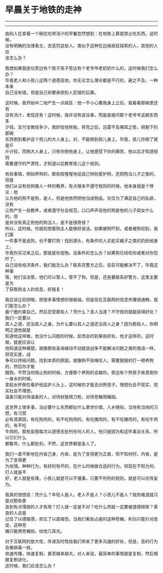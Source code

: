 # 早晨关于地铁的走神
---
---
由别人在拿着一个碗在吃带汤汁的早餐忽然想到：在地铁上算是禁止吃东西，这时候，  
没有明确的法律条文，去惩罚这些人，类似于这种在边缘疯狂探索的人，其他的人应  
该怎么办？  

我想如果我座位旁边有个孩子孩子旁边有个老爷爷老奶奶什么的，这时候我们怎么办？  
毕竟老人和小孩儿这两个道德高地，你无论怎么理论都是不行的，避之不及，一种本来  
自己没有错，但是自己却要承担别人犯错的后果。  

 这时候，我开始中二地产生一点疯狂：他一不小心撒我身上之后，我看看那碗里还有  
 没有汤汁，发现还有！这时候，我并没有说没事，而是直接问那个老爷爷这碗东西多  
 少钱，支付宝微信多少，我好给他转账。转完之后，迅雷不及掩耳之势，把剩下的那碗  
 东西倒到看护这个孩儿的大人身上。对，不能倒到孩儿身上，毕竟，孩儿你倒了就是斤  
 斤计较，而倒大人身上，只有你倒他身上，让他感受下你的痛苦，他以后才知道规则  
 需要遵守的严肃性，才知道以后教育孩儿这个规则。  

 有些事情，例如养狗的，那些假惺惺地说自己特别爱护狗，还把狗当儿子之类的，但是  
 他们从没有给狗像人一样的教养，有点根本不遵守规则的时候，他本身就是个悖论：他  
 认为他的狗不是狗，是人，但是他依然把他当成物品，仅仅为了满足自己的私欲，没有  
 让狗产生一些教养，或者遵守社会规范，口口声声说他的狗是他的儿子闺女什么的，但  
 是并没有真正把他的狗当人，是不是很奇怪？  
 所以，这时候，你就别想着狗主人能够好说话。如果被狗吓到，或者被狗咬到，我们第  
 一件事不是追狗，也不要打狗！找到源头，有条件的人买蛇买蝎子之类的扔到他身上，  
 毕竟你买过来之后，那就是你宠物。没条件的怎么办？如果狗已经咬你或者对你恐吓了，  
 自己没有经济条件，我们能怎么办？联系完警方之后，目前可能解决不了，毕竟这种事  
 情，他们没法管，他们可以管人，管不了狗。但是，还是要联系好警方，这里主要是为  
 了获取狗主人的信息，好报复！  

我应该比较阴暗，把很多事情想的很极端，但是现在互联网的信息传播很通畅，我们能怎么办？  
画个圈约束自己，然后忍受那些人？凭什么？恶人当道？不守规则就能获得好处？我们一定要以  
其人之道，还治其人之身。为什么要以其人之道还治其人之身？因为那些人，你明明之道他就是  
知道他这样做，他没什么问题的时候，反而会的到某些好处，他才这样的，这时候，就是应该让  
他知道这种痛楚。就像那些圣母婊动不动就说战争不能解决问题之类的鬼话一样。但现实是，战  
争可以终结问题。找到本质的原因，就像狗不拴绳咬人，需要狠狠的打一顿养狗的，然后你才能  
踹狗，不然当你阻止狗的时候，方便那个养狗的会踹你。旁边有个熊孩子故意倒你一身水的时候，  
拿起水杯倒在看护他监护人头上，这时候你才能去训熊孩子。理想社会不现实，现实社会不理想，  
温柔只能对待温柔的人，对待豺狼用刀枪，对待苍蝇用蝇拍。  


这世界上很多事，没必要什么东西都扯什么普世价值，入乡随俗，当地有当地的习惯，有习惯  
必有其原因，有吃狗肉的，有不吃狗肉的，有吃猪肉的，有不吃猪肉的，有吃牛肉的，有不吃  
牛肉的。那些妄图每次以道德去批判任何人的人，他只是因为和这件事没关系，所以它们什么  
都敢骂，什么都批判，不然，这世界都是圣人了。  


我们一直不断地在内省己身，内省，是为了变得更为正直，但不知何时，内省，是为了变得更  
为怯懦。种种行为，有好的有坏的，在什么时候做合适的行为，但现在不知为何，打人就是不  
好，老人就是有理，小孩儿就是可以不懂事，只要不判刑的规则，就是可以任性妄为。  

我真的很想说：凭什么？年轻人是人，老人不是人？小孩儿不是人？规则难道就只是对那些善  
良到有点懦弱的人才有用？打人就一定是不对？吃什么肉就一定要被道德绑架？善良的人总是  
记住了以德报德，却忘了以直报怨。当我们看到占座的这种苍蝇，利剑只能针对恶徒，这种苍  
蝇只能用苍蝇拍，给他几耳光。  

对于互联网的放大性，传递及时性给我们带来了更多沟通的好处，但是，恶的行为会像病毒一般，  
快速传播，快速复制，甚至越来越大。对人来说，最简单的事情就是复制，然后根据复制进化，  
这时候，我们应该怎么办？
